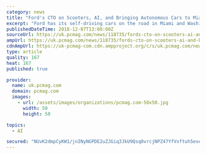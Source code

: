 ```yaml
---
category: news
title: "Ford's CTO on Scooters, AI, and Bringing Autonomous Cars to Miami"
excerpt: "Ford has its self-driving cars on the road in Miami and Washington ... Dan Costa: What would be the opposite of that? Would it be the Tesla model of building cars and releasing updates and it's a little more autonomous as every week goes by?"
publishedDateTime: 2018-12-07T13:00:00Z
sourceUrl: https://uk.pcmag.com/news/118735/fords-cto-on-scooters-ai-and-bringing-autonomous-cars-to-miami
ampUrl: https://uk.pcmag.com/news/118735/fords-cto-on-scooters-ai-and-bringing-autonomous-cars-to-miami?amp=1
cdnAmpUrl: https://uk-pcmag-com.cdn.ampproject.org/c/s/uk.pcmag.com/news/118735/fords-cto-on-scooters-ai-and-bringing-autonomous-cars-to-miami?amp=1
type: article
quality: 167
heat: 167
published: true

provider:
  name: uk.pcmag.com
  domain: pcmag.com
  images:
    - url: /assets/images/organizations/pcmag.com-50x50.jpg
      width: 50
      height: 50

topics:
  - AI

secured: "NUvK2dmpCyKW1/jnINyNGPDE2uZJGiq3JkU9Qsq0vrcjNPZ47YfVxftuh5eve7ikCZSsHhbzfb9JuyxIDZeVaxBZ6hrIu53u4vmTMaV5savnw4kk/FmZKXUP36gCuvEHmDhS0rp8ULN6fztuZk03jp3y7NDiKEPL4KrqhzaJxviWD486AsqeFejOnNJwyJhLCUEXL339QsLIX1NAJxdOPw6d6lLUYwoIvSKSn4lLfty+GW7KC86PiKjLp3nr7zsI7zifiFHLoodsXYQYAS6pPQ==;f1IXl9HhbhPU93f4pbi6+A=="
---
```


